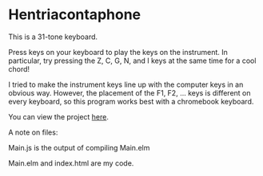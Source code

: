 # Hentriacontaphone

This is a 31-tone keyboard.

Press keys on your keyboard to play the keys on the instrument.
In particular, try pressing the Z, C, G, N, and I keys at the same time for a cool chord!

I tried to make the instrument keys line up with the computer keys in an obvious way.
However, the placement of the F1, F2, ... keys is different on every keyboard, so this program works best with a chromebook keyboard.

You can view the project [here](http://htmlpreview.github.io/?https://github.com/rtavenner/Hentriacontaphone/master/index.html).

A note on files:

Main.js is the output of compiling Main.elm

Main.elm and index.html are my code.

